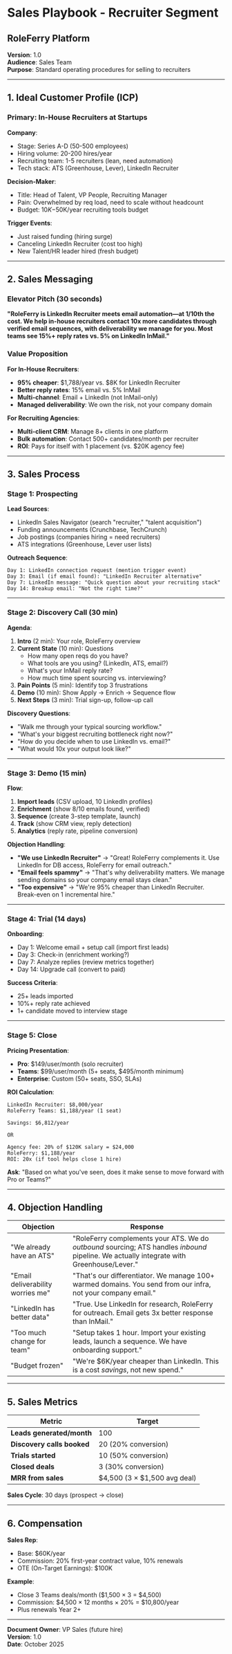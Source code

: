 # Sales Playbook - Recruiter Segment
## RoleFerry Platform

**Version**: 1.0  
**Audience**: Sales Team  
**Purpose**: Standard operating procedures for selling to recruiters

---

## 1. Ideal Customer Profile (ICP)

### Primary: In-House Recruiters at Startups
**Company**:
- Stage: Series A-D (50-500 employees)
- Hiring volume: 20-200 hires/year
- Recruiting team: 1-5 recruiters (lean, need automation)
- Tech stack: ATS (Greenhouse, Lever), LinkedIn Recruiter

**Decision-Maker**:
- Title: Head of Talent, VP People, Recruiting Manager
- Pain: Overwhelmed by req load, need to scale without headcount
- Budget: $10K-$50K/year recruiting tools budget

**Trigger Events**:
- Just raised funding (hiring surge)
- Canceling LinkedIn Recruiter (cost too high)
- New Talent/HR leader hired (fresh budget)

---

## 2. Sales Messaging

### Elevator Pitch (30 seconds)
**"RoleFerry is LinkedIn Recruiter meets email automation—at 1/10th the cost. We help in-house recruiters contact 10x more candidates through verified email sequences, with deliverability we manage for you. Most teams see 15%+ reply rates vs. 5% on LinkedIn InMail."**

### Value Proposition
**For In-House Recruiters**:
- **95% cheaper**: $1,788/year vs. $8K for LinkedIn Recruiter
- **Better reply rates**: 15% email vs. 5% InMail
- **Multi-channel**: Email + LinkedIn (not InMail-only)
- **Managed deliverability**: We own the risk, not your company domain

**For Recruiting Agencies**:
- **Multi-client CRM**: Manage 8+ clients in one platform
- **Bulk automation**: Contact 500+ candidates/month per recruiter
- **ROI**: Pays for itself with 1 placement (vs. $20K agency fee)

---

## 3. Sales Process

### Stage 1: Prospecting
**Lead Sources**:
- LinkedIn Sales Navigator (search "recruiter," "talent acquisition")
- Funding announcements (Crunchbase, TechCrunch)
- Job postings (companies hiring = need recruiters)
- ATS integrations (Greenhouse, Lever user lists)

**Outreach Sequence**:
```
Day 1: LinkedIn connection request (mention trigger event)
Day 3: Email (if email found): "LinkedIn Recruiter alternative"
Day 7: LinkedIn message: "Quick question about your recruiting stack"
Day 14: Breakup email: "Not the right time?"
```

---

### Stage 2: Discovery Call (30 min)
**Agenda**:
1. **Intro** (2 min): Your role, RoleFerry overview
2. **Current State** (10 min): Questions
   - How many open reqs do you have?
   - What tools are you using? (LinkedIn, ATS, email?)
   - What's your InMail reply rate?
   - How much time spent sourcing vs. interviewing?
3. **Pain Points** (5 min): Identify top 3 frustrations
4. **Demo** (10 min): Show Apply → Enrich → Sequence flow
5. **Next Steps** (3 min): Trial sign-up, follow-up call

**Discovery Questions**:
- "Walk me through your typical sourcing workflow."
- "What's your biggest recruiting bottleneck right now?"
- "How do you decide when to use LinkedIn vs. email?"
- "What would 10x your output look like?"

---

### Stage 3: Demo (15 min)
**Flow**:
1. **Import leads** (CSV upload, 10 LinkedIn profiles)
2. **Enrichment** (show 8/10 emails found, verified)
3. **Sequence** (create 3-step template, launch)
4. **Track** (show CRM view, reply detection)
5. **Analytics** (reply rate, pipeline conversion)

**Objection Handling**:
- **"We use LinkedIn Recruiter"** → "Great! RoleFerry complements it. Use LinkedIn for DB access, RoleFerry for email outreach."
- **"Email feels spammy"** → "That's why deliverability matters. We manage sending domains so your company email stays clean."
- **"Too expensive"** → "We're 95% cheaper than LinkedIn Recruiter. Break-even on 1 incremental hire."

---

### Stage 4: Trial (14 days)
**Onboarding**:
- Day 1: Welcome email + setup call (import first leads)
- Day 3: Check-in (enrichment working?)
- Day 7: Analyze replies (review metrics together)
- Day 14: Upgrade call (convert to paid)

**Success Criteria**:
- 25+ leads imported
- 10%+ reply rate achieved
- 1+ candidate moved to interview stage

---

### Stage 5: Close
**Pricing Presentation**:
- **Pro**: $149/user/month (solo recruiter)
- **Teams**: $99/user/month (5+ seats, $495/month minimum)
- **Enterprise**: Custom (50+ seats, SSO, SLAs)

**ROI Calculation**:
```
LinkedIn Recruiter: $8,000/year
RoleFerry Teams: $1,188/year (1 seat)

Savings: $6,812/year

OR

Agency fee: 20% of $120K salary = $24,000
RoleFerry: $1,188/year
ROI: 20x (if tool helps close 1 hire)
```

**Ask**: "Based on what you've seen, does it make sense to move forward with Pro or Teams?"

---

## 4. Objection Handling

| Objection | Response |
|-----------|----------|
| "We already have an ATS" | "RoleFerry complements your ATS. We do *outbound* sourcing; ATS handles *inbound* pipeline. We actually integrate with Greenhouse/Lever." |
| "Email deliverability worries me" | "That's our differentiator. We manage 100+ warmed domains. You send from our infra, not your company email." |
| "LinkedIn has better data" | "True. Use LinkedIn for research, RoleFerry for outreach. Email gets 3x better response than InMail." |
| "Too much change for team" | "Setup takes 1 hour. Import your existing leads, launch a sequence. We have onboarding support." |
| "Budget frozen" | "We're $6K/year cheaper than LinkedIn. This is a cost *savings*, not new spend." |

---

## 5. Sales Metrics

| Metric | Target |
|--------|--------|
| **Leads generated/month** | 100 |
| **Discovery calls booked** | 20 (20% conversion) |
| **Trials started** | 10 (50% conversion) |
| **Closed deals** | 3 (30% conversion) |
| **MRR from sales** | $4,500 (3 × $1,500 avg deal) |

**Sales Cycle**: 30 days (prospect → close)

---

## 6. Compensation

**Sales Rep**:
- Base: $60K/year
- Commission: 20% first-year contract value, 10% renewals
- OTE (On-Target Earnings): $100K

**Example**:
- Close 3 Teams deals/month ($1,500 × 3 = $4,500)
- Commission: $4,500 × 12 months × 20% = $10,800/year
- Plus renewals Year 2+

---

**Document Owner**: VP Sales (future hire)  
**Version**: 1.0  
**Date**: October 2025

